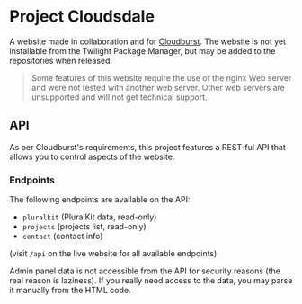 # Project Cloudsdale

A website made in collaboration and for [Cloudburst](https://github.com/CloudburstSys). The website is not yet installable from the Twilight Package Manager, but may be added to the repositories when released.

> Some features of this website require the use of the nginx Web server and were not tested with another web server. Other web servers are unsupported and will not get technical support.

## API
As per Cloudburst's requirements, this project features a REST-ful API that allows you to control aspects of the website.

### Endpoints
The following endpoints are available on the API:
  * `pluralkit` (PluralKit data, read-only)
  * `projects` (projects list, read-only)
  * `contact` (contact info)

(visit `/api` on the live website for all available endpoints)

Admin panel data is not accessible from the API for security reasons (the real reason is laziness). If you really need access to the data, you may parse it manually from the HTML code.